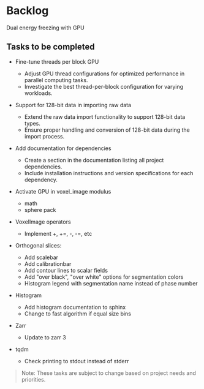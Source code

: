 # Backlog

Dual energy freezing with GPU

## Tasks to be completed

- Fine-tune threads per block GPU
    - Adjust GPU thread configurations for optimized performance in parallel computing tasks.
    - Investigate the best thread-per-block configuration for varying workloads.

- Support for 128-bit data in importing raw data
    - Extend the raw data import functionality to support 128-bit data types.
    - Ensure proper handling and conversion of 128-bit data during the import process.

- Add documentation for dependencies
    - Create a section in the documentation listing all project dependencies.
    - Include installation instructions and version specifications for each dependency.

- Activate GPU in voxel_image modulus
    - math
    - sphere pack

- VoxelImage operators
    - Implement +, +=, -, -=, etc

- Orthogonal slices:
    - Add scalebar
    - Add calibrationbar
    - Add contour lines to scalar fields
    - Add "over black", "over white" options for segmentation colors
    - Histogram legend with segmentation name instead of phase number

- Histogram
    - Add histogram documentation to sphinx
    - Change to fast algorithm if equal size bins

- Zarr
    - Update to zarr 3

- tqdm
    - Check printing to stdout instead of stderr

> Note: These tasks are subject to change based on project needs and priorities.
